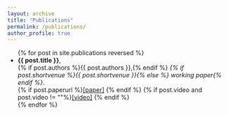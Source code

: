 ```yaml
---
layout: archive
title: "Publications"
permalink: /publications/
author_profile: true
---
```




<ul>
{% for post in site.publications reversed %}
  <li> <b>{{ post.title }}</b>,<br>
       {% if post.authors %}{{ post.authors }},{% endif %}
       <i>{% if post.shortvenue %}{{ post.shortvenue }}{% else %} working paper{% endif %}</i>.<br>
    {% if post.paperurl %}<a href='{{ post.paperurl }}' target="_blank" rel="noopener noreferrer">[paper]</a> {% endif %}
    {% if post.video and post.video != ""%}<a href='{{ post.video }}' target="_blank" rel="noopener noreferrer">[video]</a> {% endif %} </li>
{% endfor %}
</ul>





<!---
# {% for post in site.publications reversed %}
#  {% include archive-single-publication-line.html %}
# {% endfor %}
--->

